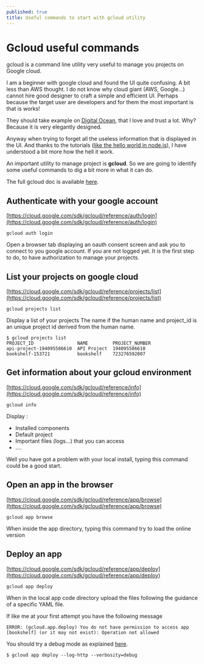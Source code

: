 ```yaml
---
published: true
title: Useful commands to start with gcloud utility
---
```


# Gcloud useful commands

gcloud is a command line utility very useful to manage you projects on Google cloud.

I am a beginner with google cloud and found the UI quite confusing. A bit less than AWS thought. I do not know why cloud giant \(AWS, Google...\) cannot hire good designer to craft a simple and efficient UI. Perhaps because the target user are developers and for them the most important is that is works!

They should take example on [Digital Ocean](https://github.com/sinsunsan/dev-wiki/tree/e91a89337cb472fad5198a7110a0eaa8d63d66f5/digitalocean.com), that I love and trust a lot. Why? Because it is very elegantly designed.

Anyway when trying to forget all the useless information that is displayed in the UI. And thanks to the tutorials \([like the hello world in node.js](https://cloud.google.com/nodejs/)\), I have understood a bit more how the hell it work.

An important utility to manage project is **gcloud**. So we are going to identify some useful commands to dig a bit more in what it can do.

The full gcloud doc is available [here](https://cloud.google.com/sdk/gcloud).

## Authenticate with your google account

[https://cloud.google.com/sdk/gcloud/reference/auth/login](https://cloud.google.com/sdk/gcloud/reference/auth/login)

`gcloud auth login`

Open a browser tab displaying an oauth consent screen and ask you to connect to you google account. If you are not logged yet. It is the first step to do, to have authorization to manage your projects.

## List your projects on google cloud

[https://cloud.google.com/sdk/gcloud/reference/projects/list](https://cloud.google.com/sdk/gcloud/reference/projects/list)

`gcloud projects list`

Display a list of your projects The name if the human name and project\_id is an unique project id derived from the human name.

```text
$ gcloud projects list
PROJECT_ID                NAME         PROJECT_NUMBER
api-project-194095586610  API Project  194095586610
bookshelf-153721          bookshelf    723276592807
```

## Get information about your gcloud environment

[https://cloud.google.com/sdk/gcloud/reference/info](https://cloud.google.com/sdk/gcloud/reference/info)

`gcloud info`

Display :

* Installed components
* Default project
* Important files \(logs...\) that you can access
* ....

Well you have got a problem with your local install, typing this command could be a good start.

## Open an app in the browser

[https://cloud.google.com/sdk/gcloud/reference/app/browse](https://cloud.google.com/sdk/gcloud/reference/app/browse)

`gcloud app browse`

When inside the app directory, typing this command try to load the online version

## Deploy an app

[https://cloud.google.com/sdk/gcloud/reference/app/deploy](https://cloud.google.com/sdk/gcloud/reference/app/deploy)

`gcloud app deploy`

When in the local app code directory upload the files following the guidance of a specific YAML file.

If like me at your first attempt you have the following message

`ERROR: (gcloud.app.deploy) You do not have permission to access app [bookshelf] (or it may not exist): Operation not allowed`

You should try a debug mode as explained [here](http://stackoverflow.com/questions/39594478/do-not-have-permission-to-access-app-while-deploying-google-service-account).

`$ gcloud app deploy --log-http --verbosity=debug`

